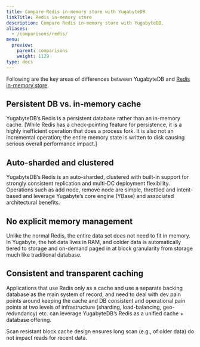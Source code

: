 ```yaml
---
title: Compare Redis in-memory store with YugabyteDB
linkTitle: Redis in-memory store
description: Compare Redis in-memory store with YugabyteDB.
aliases:
  - /comparisons/redis/
menu:
  preview:
    parent: comparisons
    weight: 1129
type: docs
---
```


Following are the key areas of differences between YugabyteDB and [Redis in-memory store](https://redis.io/).

## Persistent DB vs. in-memory cache

YugabyteDB’s Redis is a persistent database rather than an in-memory cache. [While Redis has a
check-pointing feature for persistence, it is a highly inefficient operation that does a process
fork. It is also not an incremental operation; the entire memory state is written to disk causing
serious overall performance impact.]

## Auto-sharded and clustered

YugabyteDB’s Redis is an auto-sharded, clustered with built-in support for strongly consistent
replication and multi-DC deployment flexibility. Operations such as add node, remove node are
simple, throttled and intent-based and leverage Yugabyte’s core engine (YBase) and associated
architectural benefits.

## No explicit memory management

Unlike the normal Redis, the entire data set does not need to fit in memory. In Yugabyte, the hot
data lives in RAM, and colder data is automatically tiered to storage and on-demand paged in at
block granularity from storage much like traditional database.

## Consistent and transparent caching

Applications that use Redis only as a cache and use a separate backing database as the main system
of record, and need to deal with dev pain points around keeping the cache and DB consistent and
operational pain points at two levels of infrastructure (sharding, load-balancing, geo-redundancy)
etc. can leverage YugabyteDB’s Redis as a unified cache + database offering.

Scan resistant block cache design ensures long scan (e.g., of older data) do not impact reads for
recent data.
